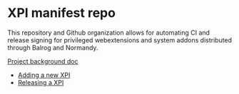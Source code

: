 # XPI manifest repo

This repository and Github organization allows for automating CI and release signing for privileged webextensions and system addons distributed through Balrog and Normandy.

[Project background doc](https://docs.google.com/document/d/1OhOg1hqw8V-8M7xae3UnZK3pIEMQxJPTZundDxCe-v8)

  - [Adding a new XPI](docs/adding-a-new-xpi.md)
  - [Releasing a XPI](docs/releasing-a-xpi.md)
